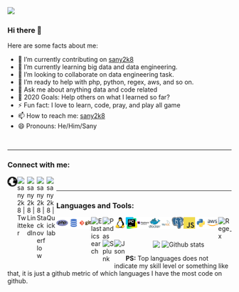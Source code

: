 
[![](https://i.pinimg.com/originals/54/00/af/5400af2f3c9c08f5c2ddc97e14937a02.gif)](https://stackoverflow.com/users/story/1138192)

### Hi there 👋

Here are some facts about me:

- 🔭 I’m currently contributing on [sany2k8][profile]
- 🌱 I’m currently learning big data and data engineering.
- 👯 I’m looking to collaborate on data engineering task.
- 🤔 I’m ready to help with php, python, regex, aws, and so on.
- 💬 Ask me about anything data and code related
- 🥅 2020 Goals: Help others on what I learned so far?
- ⚡ Fun fact: I love to learn, code, pray, and play all game
- 📫 How to reach me: [sany2k8][profile]
- 😄 Pronouns: He/Him/Sany

<br />

---

### Connect with me:

[<img align="left" alt="sany2k8.com" width="22px" src="https://raw.githubusercontent.com/iconic/open-iconic/master/svg/globe.svg" />][website]
[<img align="left" alt="sany2k8 | Twitter" width="22px" src="https://cdn.jsdelivr.net/npm/simple-icons@v3/icons/twitter.svg" />][twitter]
[<img align="left" alt="sany2k8 | LinkedIn" width="22px" src="https://cdn.jsdelivr.net/npm/simple-icons@v3/icons/linkedin.svg" />][linkedin]
[<img align="left" alt="sany2k8 | Stackoverflow" width="22px" src="https://cdn.jsdelivr.net/npm/simple-icons@3.4.0/icons/stackoverflow.svg" />][activity]
[<img align="left" alt="sany2k8 | Quicklab" width="22px" src="https://cdn.jsdelivr.net/npm/simple-icons@3.4.0/icons/google.svg" />][quicklab]

<br />

---

### Languages and Tools:

[<img align="left" alt="PHP" width="26px" src="https://raw.githubusercontent.com/github/explore/361e2821e2dea67711cde99c9c40ed357061cf27/topics/php/php.png" />][phptag]
[<img align="left" alt="SQL" width="26px" src="https://raw.githubusercontent.com/github/explore/80688e429a7d4ef2fca1e82350fe8e3517d3494d/topics/sql/sql.png" />][sqltag]
[<img align="left" alt="Git" width="26px" src="https://raw.githubusercontent.com/github/explore/80688e429a7d4ef2fca1e82350fe8e3517d3494d/topics/git/git.png" />][gittag]
[<img align="left" alt="Elasticsearch" width="26px" src="https://img.icons8.com/color/48/000000/elasticsearch.png" />][elasticsearch]
[<img align="left" alt="Pandas" width="26px" src="https://upload.wikimedia.org/wikipedia/commons/thumb/e/ed/Pandas_logo.svg/1200px-Pandas_logo.svg.png"/>][pandas]
[<img align="left" alt="Ubuntu" width="26px" src="https://github.com/devicons/devicon/blob/master/icons/linux/linux-original.svg"/>][ubuntu]
[<img align="left" alt="PyCharm" width="26px" src="https://github.com/devicons/devicon/blob/master/icons/pycharm/pycharm-original.svg"/>][pycharm]
[<img align="left" alt="PhpStorm" width="26px" src="https://github.com/devicons/devicon/blob/master/icons/phpstorm/phpstorm-original-wordmark.svg"/>][phpstorm]
[<img align="left" alt="Docker" width="26px" src="https://github.com/devicons/devicon/blob/master/icons/docker/docker-original-wordmark.svg"/>][docker]
[<img align="left" alt="MySQL" width="26px" src="https://raw.githubusercontent.com/github/explore/80688e429a7d4ef2fca1e82350fe8e3517d3494d/topics/mysql/mysql.png" />][mysqltag]
[<img align="left" alt="PostGreSql" width="26px" src="https://raw.githubusercontent.com/github/explore/80688e429a7d4ef2fca1e82350fe8e3517d3494d/topics/postgresql/postgresql.png" />][postgrestag]
[<img align="left" alt="JavaScript" width="26px" src="https://raw.githubusercontent.com/github/explore/80688e429a7d4ef2fca1e82350fe8e3517d3494d/topics/javascript/javascript.png" />][jstag]
[<img align="left" alt="Python" width="26px" src="https://raw.githubusercontent.com/github/explore/80688e429a7d4ef2fca1e82350fe8e3517d3494d/topics/python/python.png" />][pythontag]
[<img align="left" alt="PostGreSql" width="26px" src="https://raw.githubusercontent.com/github/explore/80688e429a7d4ef2fca1e82350fe8e3517d3494d/topics/aws/aws.png" />][awstag]
[<img align="left" alt="Regex" width="26px" src="https://img.icons8.com/officel/16/000000/regex.png"/>][regex]
[<img align="left" alt="Splunk" width="26px" src="https://img.icons8.com/color/48/000000/splunk.png"/>][splunk]
[<img align="left" alt="Json" width="26px" src="https://img.icons8.com/nolan/64/json.png"/>][splunk]

<br />

---
<p align="center">
  <img align="center" src="https://github-readme-stats.vercel.app/api/top-langs/?username=sany2k8&theme=radical&hide_langs_below=1&layout=compact" />
  <img align="center" src="https://github-readme-stats.vercel.app/api?username=sany2k8&show_icons=true&theme=radical&line_height=21" alt="Github stats"/>
</p>

**PS:** Top languages does not indicate my skill level or something like that, it is just a github metric of which languages I have the most code on github.

<br />


[profile]: https://stackoverflow.com/users/1138192/always-sunny?tab=profile
[website]: https://stackoverflow.com/users/story/1138192
[activity]: https://stackoverflow.com/users/1138192/always-sunny?tab=topactivity
[quicklab]: https://www.qwiklabs.com/public_profiles/df9e282a-1e18-4aca-b807-68a66d150f41
[twitter]: https://twitter.com/MdSany2k8
[youtube]: https://youtube.com/sany2k8
[instagram]: https://instagram.com/sany2k8
[linkedin]: https://www.linkedin.com/in/md-sany-ahmed-9ab00745
[phptag]: https://stackoverflow.com/search?q=user:1138192+[php]
[sqltag]: https://stackoverflow.com/search?q=user:1138192+[sql]
[gittag]: https://stackoverflow.com/search?q=user:1138192+[git]
[mysqltag]: https://stackoverflow.com/search?q=user:1138192+[mysql]
[postgrestag]: https://stackoverflow.com/search?q=user:1138192+[postgres]
[jstag]: https://stackoverflow.com/search?q=user:1138192+[js]
[pythontag]: https://stackoverflow.com/search?q=user:1138192+[python]
[awstag]: https://stackoverflow.com/search?q=user:1138192+[aws]
[regex]: https://stackoverflow.com/search?q=user:1138192+[regex]
[splunk]: https://stackoverflow.com/search?q=user:1138192+[splunk]
[elasticsearch]: https://stackoverflow.com/search?q=user:1138192+[elasticsearch]
[json]: https://stackoverflow.com/search?q=user:1138192+[json]
[pandas]: https://stackoverflow.com/search?q=user:1138192+[pandas]
[pycharm]: https://stackoverflow.com/search?q=user:1138192+[github]
[docker]: https://stackoverflow.com/search?q=user:1138192+[docker]
[ubuntu]: https://stackoverflow.com/search?q=user:1138192+[ubuntu]
[phpstorm]: https://stackoverflow.com/search?q=user:1138192+[phpstorm]
